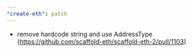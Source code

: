 ```yaml
---
"create-eth": patch
---
```


- remove hardcode string and use AddressType (https://github.com/scaffold-eth/scaffold-eth-2/pull/1103)
